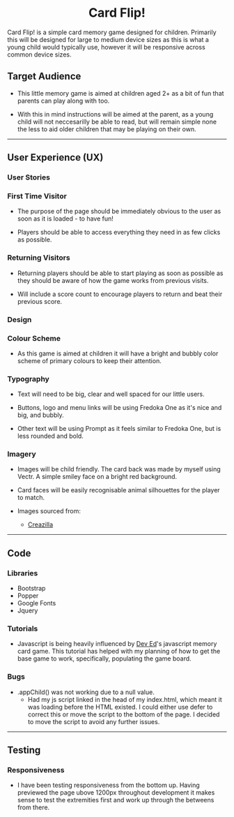 <h1 align=center>Card Flip!</h1>

<p>Card Flip! is a simple card memory game designed for children. Primarily this will be designed for large to medium device sizes as this is what a young child would typically use, however it will be responsive across common device sizes. </p>


## Target Audience

* This little memory game is aimed at children aged 2+ as a bit of fun that parents can play along with too.

* With this in mind instructions will be aimed at the parent, as a young child will not neccesarilly be able to read, but will remain simple none the less to aid older children that may be playing on their own.

<hr>

## User Experience (UX)

### User Stories

### First Time Visitor

* The purpose of the page should be immediately obvious to the user as soon as it is loaded - to have fun!

* Players should be able to access everything they need in as few clicks as possible.

### Returning Visitors

* Returning players should be able to start playing as soon as possible as they should be aware of how the game works from previous visits.

* Will include a score count to encourage players to return and beat their previous score.

### Design

### Colour Scheme

* As this game is aimed at children it will have a bright and bubbly color scheme of primary colours to keep their attention.

### Typography

* Text will need to be big, clear and well spaced for our little users.

* Buttons, logo and menu links will be using Fredoka One as it's nice and big, and bubbly.

* Other text will be using Prompt as it feels similar to Fredoka One, but is less rounded and bold.

### Imagery

* Images will be child friendly. The card back was made by myself using Vectr. A simple smiley face on a bright red background.

* Card faces will be easily recognisable animal silhouettes for the player to match.

* Images sourced from:
    * [Creazilla](https://creazilla.com/)

<hr>

## Code

### Libraries

 * Bootstrap
 * Popper
 * Google Fonts
 * Jquery

 ### Tutorials

 * Javascript is being heavily influenced by [Dev Ed](https://www.youtube.com/watch?v=-tlb4tv4mC4&t=580s)'s javascript memory card game. This tutorial has helped with my planning of how to get the base game to work, specifically, populating the game board.

### Bugs

* .appChild() was not working due to a null value.
    * Had my js script linked in the head of my index.html, which meant it was loading before the HTML existed. I could either use defer to correct this or move the script to the bottom of the page. I decided to move the script to avoid any further issues.

 <hr>

## Testing

### Responsiveness

* I have been testing responsiveness from the bottom up. Having previewed the page ubove 1200px throughout development it makes sense to test the extremities first and work up through the betweens from there.
